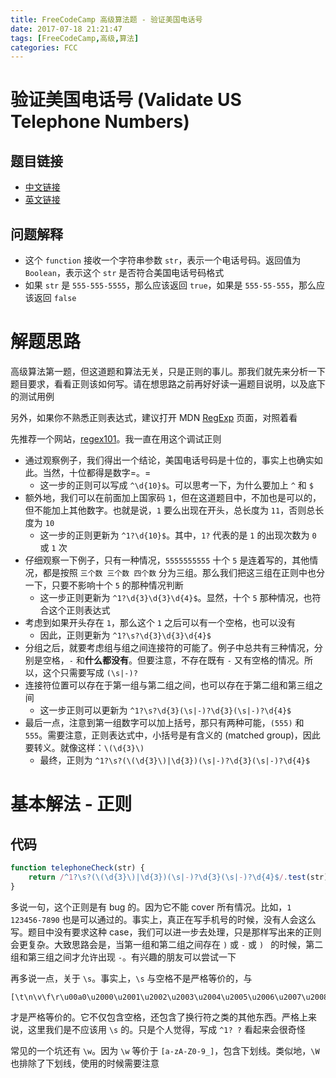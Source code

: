 ```yaml
---
title: FreeCodeCamp 高级算法题 - 验证美国电话号
date: 2017-07-18 21:21:47
tags: [FreeCodeCamp,高级,算法]
categories: FCC
---
```


# 验证美国电话号 (Validate US Telephone Numbers)

## 题目链接
- [中文链接](https://freecodecamp.cn/challenges/validate-us-telephone-numbers)
- [英文链接](https://freecodecamp.com/challenges/validate-us-telephone-numbers)

## 问题解释
- 这个 `function` 接收一个字符串参数 `str`，表示一个电话号码。返回值为 `Boolean`，表示这个 `str` 是否符合美国电话号码格式
- 如果 `str` 是 `555-555-5555`，那么应该返回 `true`，如果是 `555-55-555`，那么应该返回 `false`

<!--more-->

# 解题思路
高级算法第一题，但这道题和算法无关，只是正则的事儿。那我们就先来分析一下题目要求，看看正则该如何写。请在想思路之前再好好读一遍题目说明，以及底下的测试用例

另外，如果你不熟悉正则表达式，建议打开 MDN [RegExp](https://developer.mozilla.org/zh-CN/docs/Web/JavaScript/Reference/Global_Objects/RegExp) 页面，对照着看

先推荐一个网站，[regex101](https://regex101.com/)。我一直在用这个调试正则

- 通过观察例子，我们得出一个结论，美国电话号码是十位的，事实上也确实如此。当然，十位都得是数字=。=
    - 这一步的正则可以写成 `^\d{10}$`。可以思考一下，为什么要加上 `^` 和 `$`
- 额外地，我们可以在前面加上国家码 `1`，但在这道题目中，不加也是可以的，但不能加上其他数字。也就是说，`1` 要么出现在开头，总长度为 `11`，否则总长度为 `10`
    - 这一步的正则更新为 `^1?\d{10}$`。其中，`1?` 代表的是 `1` 的出现次数为 `0` 或 `1` 次
- 仔细观察一下例子，只有一种情况，`5555555555` 十个 `5` 是连着写的，其他情况，都是按照 `三个数 三个数 四个数` 分为三组。那么我们把这三组在正则中也分一下，只要不影响十个 `5` 的那种情况判断
    - 这一步正则更新为 `^1?\d{3}\d{3}\d{4}$`。显然，十个 `5` 那种情况，也符合这个正则表达式
- 考虑到如果开头存在 `1`，那么这个 `1` 之后可以有一个空格，也可以没有
    - 因此，正则更新为 `^1?\s?\d{3}\d{3}\d{4}$`
- 分组之后，就要考虑组与组之间连接符的可能了。例子中总共有三种情况，分别是空格，`-` 和**什么都没有**。但要注意，不存在既有 `-` 又有空格的情况。所以，这个只需要写成 `(\s|-)?`
- 连接符位置可以存在于第一组与第二组之间，也可以存在于第二组和第三组之间
    - 这一步正则可以更新为 `^1?\s?\d{3}(\s|-)?\d{3}(\s|-)?\d{4}$`
- 最后一点，注意到第一组数字可以加上括号，那只有两种可能，`(555)` 和 `555`。需要注意，正则表达式中，小括号是有含义的 (matched group)，因此要转义。就像这样：`\(\d{3}\)`
    - 最终，正则为 `^1?\s?(\(\d{3}\)|\d{3})(\s|-)?\d{3}(\s|-)?\d{4}$`

# 基本解法 - 正则
## 代码
```js
function telephoneCheck(str) {
    return /^1?\s?(\(\d{3}\)|\d{3})(\s|-)?\d{3}(\s|-)?\d{4}$/.test(str);
}
```

多说一句，这个正则是有 bug 的。因为它不能 cover 所有情况。比如，`1 123456-7890` 也是可以通过的。事实上，真正在写手机号的时候，没有人会这么写。题目中没有要求这种 case，我们可以进一步去处理，只是那样写出来的正则会更复杂。大致思路会是，当第一组和第二组之间存在 `)` 或 `-` 或 `) ` 的时候，第二组和第三组之间才允许出现 `-`。有兴趣的朋友可以尝试一下

再多说一点，关于 `\s`。事实上，`\s` 与空格不是严格等价的，与
```
[\t\n\v\f\r\u00a0\u2000\u2001\u2002\u2003\u2004\u2005\u2006\u2007\u2008\u2009\u200a\u200b\u2028\u2029\u3000]
```
才是严格等价的。它不仅包含空格，还包含了换行符之类的其他东西。严格上来说，这里我们是不应该用 `\s` 的。只是个人觉得，写成 `^1? ?` 看起来会很奇怪

常见的一个坑还有 `\w`。因为 `\w` 等价于 `[a-zA-Z0-9_]`，包含下划线。类似地，`\W` 也排除了下划线，使用的时候需要注意